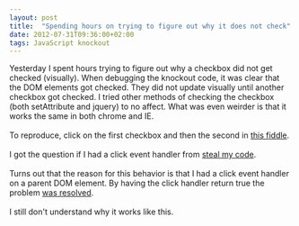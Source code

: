 ```yaml
---
layout: post
title:  "Spending hours on trying to figure out why it does not check"
date: 2012-07-31T09:36:00+02:00
tags: JavaScript knockout
---
```


Yesterday I spent hours trying to figure out why a checkbox did not get checked (visually). When debugging the knockout code, it was clear that the DOM elements got checked. They did not update visually until another checkbox got checked. I tried other methods of checking the checkbox (both setAttribute and jquery) to no affect. What was even weirder is that it works the same in both chrome and IE.<br><br>
To reproduce, click on the first checkbox and then the second in <a href="http://jsfiddle.net/ozzymcduff/xpk3Y/">this fiddle</a>.<br><br>
I got the question if I had a click event handler from <a href="http://www.stealmycode.se/">steal my code</a>.<br><br>
Turns out that the reason for this behavior is that I had a click event handler on a parent DOM element. By having the click handler return true the problem <a href="http://jsfiddle.net/ozzymcduff/xpk3Y/1/">was resolved</a>.<br><br>
I still don't understand why it works like this.
<div style="clear: both;"></div>
